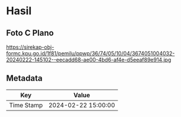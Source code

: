 # Hasil

## Foto C Plano

https://sirekap-obj-formc.kpu.go.id/1f81/pemilu/ppwp/36/74/05/10/04/3674051004032-20240222-145102--eecadd68-ae00-4bd6-af4e-d5eeaf89e914.jpg


## Metadata

| Key        | Value               |
| ---------- | ------------------- |
| Time Stamp | 2024-02-22 15:00:00 |




